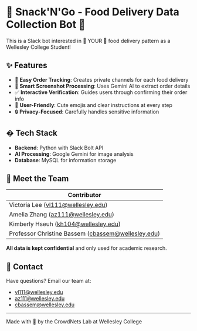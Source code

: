 # 🍔 Snack'N'Go - Food Delivery Data Collection Bot 🤖

This is a Slack bot interested in 🫵 YOUR 🫵 food delivery pattern as a Wellesley College Student!

## ✨ Features

- 🍕 **Easy Order Tracking**: Creates private channels for each food delivery
- 📸 **Smart Screenshot Processing**: Uses Gemini AI to extract order details
- ✅ **Interactive Verification**: Guides users through confirming their order info
- 🎉 **User-Friendly**: Cute emojis and clear instructions at every step
- 🔒 **Privacy-Focused**: Carefully handles sensitive information

## � Tech Stack

- **Backend**: Python with Slack Bolt API
- **AI Processing**: Google Gemini for image analysis
- **Database**: MySQL for information storage

## 🤝 Meet the Team

| Contributor |
| ------------- |
| Victoria Lee (vl111@wellesley.edu) |
| Amelia Zhang (az111@wellesley.edu) |
| Kimberly Hseuh (kh104@wellesley.edu) |
| Professor Christine Bassem (cbassem@wellesley.edu) |

**All data is kept confidential** and only used for academic research.

## 💌 Contact

Have questions? Email our team at:
- vl111@wellesley.edu
- az111@wellesley.edu
- cbassem@wellesley.edu

---

Made with 🍟 by the CrowdNets Lab at Wellesley College